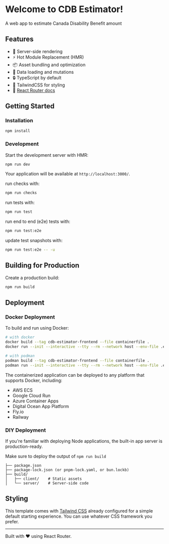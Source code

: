 # Welcome to CDB Estimator!

A web app to estimate Canada Disability Benefit amount

## Features

- 🚀 Server-side rendering
- ⚡️ Hot Module Replacement (HMR)
- 📦 Asset bundling and optimization
- 🔄 Data loading and mutations
- 🔒 TypeScript by default
- 🎉 TailwindCSS for styling
- 📖 [React Router docs](https://reactrouter.com/)

## Getting Started

### Installation

```bash
npm install
```

### Development

Start the development server with HMR:

```bash
npm run dev
```

Your application will be available at `http://localhost:3000/`.

run checks with:

```bash
npm run checks
```

run tests with:

```bash
npm run test
```

run end to end (e2e) tests with:

```bash
npm run test:e2e
```

update test snapshots with:

```bash
npm run test:e2e -- -u
```

## Building for Production

Create a production build:

```bash
npm run build
```

## Deployment

### Docker Deployment

To build and run using Docker:

```bash
# with docker
docker build --tag cdb-estimator-frontend --file containerfile .
docker run --init --interactive --tty --rm --network host --env-file .env --name cdb-estimator-frontend cdb-estimator-frontend

# with podman
podman build --tag cdb-estimator-frontend --file containerfile .
podman run --init --interactive --tty --rm --network host --env-file .env --name cdb-estimator-frontend cdb-estimator-frontend
```

The containerized application can be deployed to any platform that supports Docker, including:

- AWS ECS
- Google Cloud Run
- Azure Container Apps
- Digital Ocean App Platform
- Fly.io
- Railway

### DIY Deployment

If you're familiar with deploying Node applications, the built-in app server is production-ready.

Make sure to deploy the output of `npm run build`

```
├── package.json
├── package-lock.json (or pnpm-lock.yaml, or bun.lockb)
├── build/
│   ├── client/    # Static assets
│   └── server/    # Server-side code
```

## Styling

This template comes with [Tailwind CSS](https://tailwindcss.com/) already configured for a simple default starting experience. You can use whatever CSS framework you prefer.

---

Built with ❤️ using React Router.
